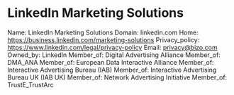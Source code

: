 
# LinkedIn Marketing Solutions

Name: LinkedIn Marketing Solutions
Domain: linkedin.com
Home: https://business.linkedin.com/marketing-solutions
Privacy_policy: https://www.linkedin.com/legal/privacy-policy
Email: privacy@bizo.com
Owned_by: LinkedIn
Member_of: Digital Advertising Alliance
Member_of: DMA_ANA
Member_of: European Data Interactive Alliance
Member_of: Interactive Advertising Bureau (IAB)
Member_of: Interactive Advertising Bureau UK (IAB UK)
Member_of: Network Advertising Initiative
Member_of: TrustE_TrustArc
